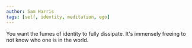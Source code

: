 ```yaml
---
author: Sam Harris
tags: [self, identity, meditation, ego]
---
```

You want the fumes of identity to fully dissipate. It's immensely freeing to not know who one is in the world.